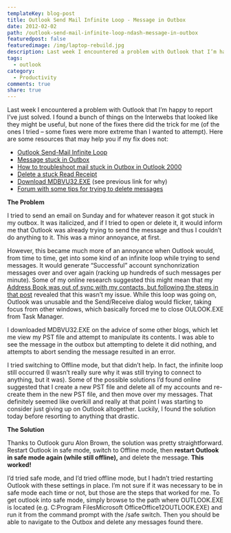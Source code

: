 ```yaml
---
templateKey: blog-post
title: Outlook Send Mail Infinite Loop - Message in Outbox
date: 2012-02-02
path: /outlook-send-mail-infinite-loop-ndash-message-in-outbox
featuredpost: false
featuredimage: /img/laptop-rebuild.jpg
description: Last week I encountered a problem with Outlook that I’m happy to report I’ve just solved. I found a bunch of things on the Interwebs that looked like they might be useful, but none of the fixes there did the trick for me (of the ones I tried – some fixes were more extreme than I wanted to attempt).
tags:
  - outlook
category:
  - Productivity
comments: true
share: true
---
```


Last week I encountered a problem with Outlook that I’m happy to report I’ve just solved. I found a bunch of things on the Interwebs that looked like they might be useful, but none of the fixes there did the trick for me (of the ones I tried – some fixes were more extreme than I wanted to attempt). Here are some resources that may help you if my fix does not:

- [Outlook Send-Mail Infinite Loop](http://buhjillions.spikecurtis.com/outlook-send-mail-infinite-loop)
- [Message stuck in Outbox](http://www.howto-outlook.com/faq/messagestuckinoutbox.htm)
- [How to troubleshoot mail stuck in Outbox in Outlook 2000](http://support.microsoft.com/?id=195922)
- [Delete a stuck Read Receipt](http://www.howto-outlook.com/howto/deletereadreceipt.htm)
- [Download MDBVU32.EXE](http://www.microsoft.com/downloads/details.aspx?FamilyID=3D1C7482-4C6E-4EC5-983E-127100D71376&displaylang=en) (see previous link for why)
- [Forum with some tips for trying to delete messages](http://forums.majorgeeks.com/showthread.php?t=154379)

**The Problem**

I tried to send an email on Sunday and for whatever reason it got stuck in my outbox. It was italicized, and if I tried to open or delete it, it would inform me that Outlook was already trying to send the message and thus I couldn’t do anything to it. This was a minor annoyance, at first.

However, this became much more of an annoyance when Outlook would, from time to time, get into some kind of an infinite loop while trying to send messages. It would generate “Successful” account synchonrization messages over and over again (racking up hundreds of such messages per minute). Some of my online research suggested this might mean that my [Address Book was out of sync with my contacts, but following the steps in that post](http://buhjillions.spikecurtis.com/outlook-send-mail-infinite-loop) revealed that this wasn’t my issue. While this loop was going on, Outlook was unusable and the Send/Receive dialog would flicker, taking focus from other windows, which basically forced me to close OULOOK.EXE from Task Manager.

I downloaded MDBVU32.EXE on the advice of some other blogs, which let me view my PST file and attempt to manipulate its contents. I was able to see the message in the outbox but attempting to delete it did nothing, and attempts to abort sending the message resulted in an error.

I tried switching to Offline mode, but that didn’t help. In fact, the infinite loop still occurred (I wasn’t really sure why it was still trying to connect to anything, but it was). Some of the possible solutions I’d found online suggested that I create a new PST file and delete all of my accounts and re-create them in the new PST file, and then move over my messages. That definitely seemed like overkill and really at that point I was starting to consider just giving up on Outlook altogether. Luckily, I found the solution today before resorting to anything that drastic.

**The Solution**

Thanks to Outlook guru Alon Brown, the solution was pretty straightforward. Restart Outlook in safe mode, switch to Offline mode, then **restart Outlook in safe mode again (while still offline),** and delete the message. **This worked!**

I’d tried safe mode, and I’d tried offline mode, but I hadn’t tried restarting Outlook with these settings in place. I’m not sure if it was necessary to be in safe mode each time or not, but those are the steps that worked for me. To get outlook into safe mode, simply browse to the path where OUTLOOK.EXE is located (e.g. C:Program FilesMicrosoft OfficeOffice12OUTLOOK.EXE) and run it from the command prompt with the /safe switch. Then you should be able to navigate to the Outbox and delete any messages found there.
